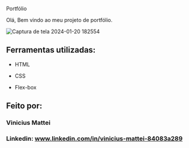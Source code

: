 Portfólio 

Olá, Bem vindo ao meu projeto de portfólio.

![Captura de tela 2024-01-20 182554](https://github.com/ViniMattei/portfolio/assets/146492170/071ff74b-c2a6-45de-b2fc-ab763cbec941)

## Ferramentas utilizadas:

* HTML

* CSS

* Flex-box

## Feito por:

### Vinicius Mattei

### Linkedin: www.linkedin.com/in/vinicius-mattei-84083a289

